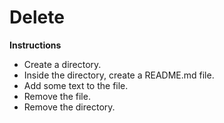 # Delete

**Instructions**
* Create a directory. 
* Inside the directory, create a README.md file. 
* Add some text to the file. 
* Remove the file.
* Remove the directory.
